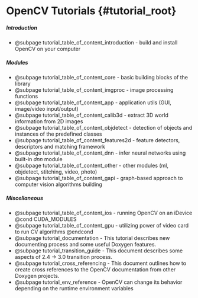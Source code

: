 OpenCV Tutorials {#tutorial_root}
================

##### Introduction
- @subpage tutorial_table_of_content_introduction - build and install OpenCV on your computer

##### Modules
- @subpage tutorial_table_of_content_core - basic building blocks of the library
- @subpage tutorial_table_of_content_imgproc - image processing functions
- @subpage tutorial_table_of_content_app - application utils (GUI, image/video input/output)
- @subpage tutorial_table_of_content_calib3d - extract 3D world information from 2D images
- @subpage tutorial_table_of_content_objdetect - detection of objects and instances of the predefined classes
- @subpage tutorial_table_of_content_features2d - feature detectors, descriptors and matching framework
- @subpage tutorial_table_of_content_dnn - infer neural networks using built-in _dnn_ module
- @subpage tutorial_table_of_content_other - other modules (ml, objdetect, stitching, video, photo)
- @subpage tutorial_table_of_content_gapi - graph-based approach to computer vision algorithms building

##### Miscellaneous
- @subpage tutorial_table_of_content_ios - running OpenCV on an iDevice
@cond CUDA_MODULES
- @subpage tutorial_table_of_content_gpu - utilizing power of video card to run CV algorithms
@endcond
- @subpage tutorial_documentation - This tutorial describes new documenting process and some useful Doxygen features.
- @subpage tutorial_transition_guide - This document describes some aspects of 2.4 -> 3.0 transition process.
- @subpage tutorial_cross_referencing - This document outlines how to create cross references to the OpenCV documentation from other Doxygen projects.
- @subpage tutorial_env_reference - OpenCV can change its behavior depending on the runtime environment variables

